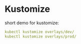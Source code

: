 # Kustomize 

short demo for kustomize:
```yaml
kubectl kustomize overlays/dev/
kubectl kustomize overlays/prod/

```
